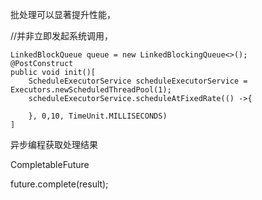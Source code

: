 批处理可以显著提升性能，



//并非立即发起系统调用，

```
LinkedBlockQueue queue = new LinkedBlockingQueue<>();
@PostConstruct
public void init()[
    ScheduleExecutorService scheduleExecutorService = Executors.newScheduledThreadPool(1);
    scheduleExecutorService.scheduleAtFixedRate(() ->{
        
    }, 0,10, TimeUnit.MILLISECONDS)
]
```

异步编程获取处理结果

CompletableFuture

future.complete(result);